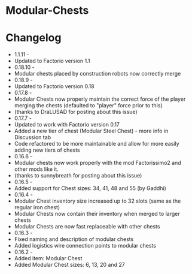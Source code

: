 # Modular-Chests

# Changelog
* 1.1.11 -
* Updated to Factorio version 1.1
* 0.18.10 - 
* Modular chests placed by construction robots now correctly merge 
* 0.18.9 -
* Updated to Factorio version 0.18
* 0.17.8 -
* Modular Chests now properly maintain the correct force of the player merging the chests (defaulted to "player" force prior to this)
* (thanks to DraLUSAD for posting about this issue)
* 0.17.7 -
* Updated to work with Factorio version 0.17
* Added a new tier of chest (Modular Steel Chest) - more info in Discussion tab
* Code refactored to be more maintainable and allow for more easily adding new tiers of chests
* 0.16.6 -
* Modular chests now work properly with the mod Factorissimo2 and other mods like it. 
* (thanks to sunnybreath for posting about this issue)
* 0.16.5 -
* Added support for Chest sizes: 34, 41, 48 and 55 (by Gaddhi)
* 0.16.4 -
* Modular Chest inventory size increased up to 32 slots (same as the regular iron chest)
* Modular Chests now contain their inventory when merged to larger chests
* Modular Chests are now fast replaceable with other chests
* 0.16.3 - 
* Fixed naming and description of modular chests
* Added logistics wire connection points to modular chests
* 0.16.2 -
* Added item: Modular Chest
* Added Modular Chest sizes: 6, 13, 20 and 27
